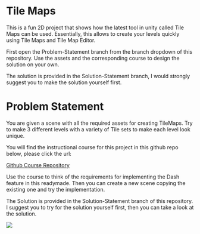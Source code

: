 # Tile Maps

This is a fun 2D project that shows how the latest tool in unity called Tile Maps can be used. Essentially, this allows to create your levels quickly using Tile Maps and Tile Map Editor.

First open the Problem-Statement branch from the branch dropdown of this repository. Use the assets and the corresponding course to design the solution on your own.

The solution is provided in the Solution-Statement branch, I would strongly suggest you to make the solution yourself first.


# Problem Statement

You are given a scene with all the required assets for creating TileMaps. Try to make 3 different levels with a variety of Tile sets to make each level look unique.

You will find the instructional course for this project in this github repo below, please click the url:

[Github Course Repository](https://github.com/outscal/Tile-Maps-Instructions.git)

Use the course to think of the requirements for implementing the Dash feature in this readymade. Then you can create a new scene copying the existing one and try the implementation.

The Solution is provided in the Solution-Statement branch of this repository. I suggest you to try for the solution yourself first, then you can take a look at the solution.

![](https://media.giphy.com/media/hNGPQK5eGDzTW/giphy.gif)
